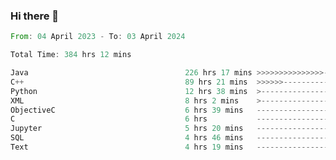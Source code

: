 ### Hi there 👋

<!--
**luoxuanzao/luoxuanzao** is a ✨ _special_ ✨ repository because its `README.md` (this file) appears on your GitHub profile.

Here are some ideas to get you started:

- 🔭 I’m currently working on ...
- 🌱 I’m currently learning ...
- 👯 I’m looking to collaborate on ...
- 🤔 I’m looking for help with ...
- 💬 Ask me about ...
- 📫 How to reach me: ...
- 😄 Pronouns: ...
- ⚡ Fun fact: ...
-->

<!--START_SECTION:waka-->

```rust
From: 04 April 2023 - To: 03 April 2024

Total Time: 384 hrs 12 mins

Java                                   226 hrs 17 mins >>>>>>>>>>>>>>>----------   58.69 %
C++                                    89 hrs 21 mins  >>>>>>-------------------   23.18 %
Python                                 12 hrs 38 mins  >------------------------   03.28 %
XML                                    8 hrs 2 mins    >------------------------   02.08 %
ObjectiveC                             6 hrs 39 mins   -------------------------   01.73 %
C                                      6 hrs           -------------------------   01.56 %
Jupyter                                5 hrs 20 mins   -------------------------   01.38 %
SQL                                    4 hrs 46 mins   -------------------------   01.24 %
Text                                   4 hrs 19 mins   -------------------------   01.12 %
```

<!--END_SECTION:waka-->